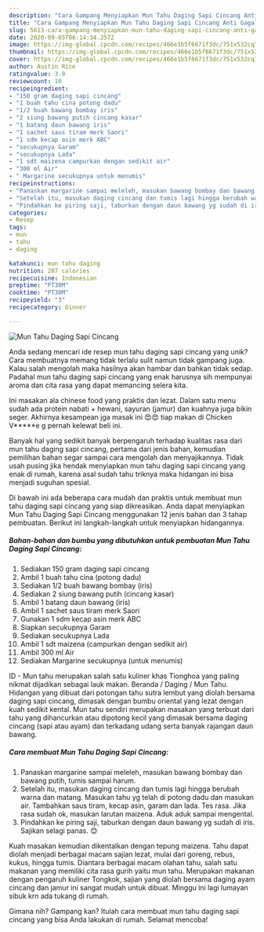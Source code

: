 ```yaml
---
description: "Cara Gampang Menyiapkan Mun Tahu Daging Sapi Cincang Anti Gagal"
title: "Cara Gampang Menyiapkan Mun Tahu Daging Sapi Cincang Anti Gagal"
slug: 5613-cara-gampang-menyiapkan-mun-tahu-daging-sapi-cincang-anti-gagal
date: 2020-09-05T06:14:34.257Z
image: https://img-global.cpcdn.com/recipes/466e1b5f6671f3dc/751x532cq70/mun-tahu-daging-sapi-cincang-foto-resep-utama.jpg
thumbnail: https://img-global.cpcdn.com/recipes/466e1b5f6671f3dc/751x532cq70/mun-tahu-daging-sapi-cincang-foto-resep-utama.jpg
cover: https://img-global.cpcdn.com/recipes/466e1b5f6671f3dc/751x532cq70/mun-tahu-daging-sapi-cincang-foto-resep-utama.jpg
author: Austin Rice
ratingvalue: 3.9
reviewcount: 10
recipeingredient:
- "150 gram daging sapi cincang"
- "1 buah tahu cina potong dadu"
- "1/2 buah bawang bombay iris"
- "2 siung bawang putih cincang kasar"
- "1 batang daun bawang iris"
- "1 sachet saus tiram merk Saori"
- "1 sdm kecap asin merk ABC"
- "secukupnya Garam"
- "secukupnya Lada"
- "1 sdt maizena campurkan dengan sedikit air"
- "300 ml Air"
- " Margarine secukupnya untuk menumis"
recipeinstructions:
- "Panaskan margarine sampai meleleh, masukan bawang bombay dan bawang putih, tumis sampai harum."
- "Setelah itu, masukan daging cincang dan tumis lagi hingga berubah warna dan matang. Masukan tahu yg telah di potong dadu dan masukan air. Tambahkan saus tiram, kecap asin, garam dan lada. Tes rasa. Jika rasa sudah ok, masukan larutan maizena. Aduk aduk sampai mengental."
- "Pindahkan ke piring saji, taburkan dengan daun bawang yg sudah di iris. Sajikan selagi panas. 😊"
categories:
- Resep
tags:
- mun
- tahu
- daging

katakunci: mun tahu daging 
nutrition: 207 calories
recipecuisine: Indonesian
preptime: "PT30M"
cooktime: "PT30M"
recipeyield: "3"
recipecategory: Dinner

---
```



![Mun Tahu Daging Sapi Cincang](https://img-global.cpcdn.com/recipes/466e1b5f6671f3dc/751x532cq70/mun-tahu-daging-sapi-cincang-foto-resep-utama.jpg)

Anda sedang mencari ide resep mun tahu daging sapi cincang yang unik? Cara membuatnya memang tidak terlalu sulit namun tidak gampang juga. Kalau salah mengolah maka hasilnya akan hambar dan bahkan tidak sedap. Padahal mun tahu daging sapi cincang yang enak harusnya sih mempunyai aroma dan cita rasa yang dapat memancing selera kita.

Ini masakan ala chinese food yang praktis dan lezat. Dalam satu menu sudah ada protein nabati + hewani, sayuran (jamur) dan kuahnya juga bikin seger. Akhirnya kesampean jga masak ini 😍😍 tiap makan di Chicken V*****e g pernah kelewat beli ini.

Banyak hal yang sedikit banyak berpengaruh terhadap kualitas rasa dari mun tahu daging sapi cincang, pertama dari jenis bahan, kemudian pemilihan bahan segar sampai cara mengolah dan menyajikannya. Tidak usah pusing jika hendak menyiapkan mun tahu daging sapi cincang yang enak di rumah, karena asal sudah tahu triknya maka hidangan ini bisa menjadi suguhan spesial.


Di bawah ini ada beberapa cara mudah dan praktis untuk membuat mun tahu daging sapi cincang yang siap dikreasikan. Anda dapat menyiapkan Mun Tahu Daging Sapi Cincang menggunakan 12 jenis bahan dan 3 tahap pembuatan. Berikut ini langkah-langkah untuk menyiapkan hidangannya.

<!--inarticleads1-->

##### Bahan-bahan dan bumbu yang dibutuhkan untuk pembuatan Mun Tahu Daging Sapi Cincang:

1. Sediakan 150 gram daging sapi cincang
1. Ambil 1 buah tahu cina (potong dadu)
1. Sediakan 1/2 buah bawang bombay (iris)
1. Sediakan 2 siung bawang putih (cincang kasar)
1. Ambil 1 batang daun bawang (iris)
1. Ambil 1 sachet saus tiram merk Saori
1. Gunakan 1 sdm kecap asin merk ABC
1. Siapkan secukupnya Garam
1. Sediakan secukupnya Lada
1. Ambil 1 sdt maizena (campurkan dengan sedikit air)
1. Ambil 300 ml Air
1. Sediakan  Margarine secukupnya (untuk menumis)


ID - Mun tahu merupakan salah satu kuliner khas Tionghoa yang paling nikmat dijadikan sebagai lauk makan. Beranda / Daging / Mun Tahu. Hidangan yang dibuat dari potongan tahu sutra lembut yang diolah bersama daging sapi cincang, dimasak dengan bumbu oriental yang lezat dengan kuah sedikit kental. Mun tahu sendiri merupakan masakan yang terbuat dari tahu yang dihancurkan atau dipotong kecil yang dimasak bersama daging cincang (sapi atau ayam) dan terkadang udang serta banyak rajangan daun bawang. 

<!--inarticleads2-->

##### Cara membuat Mun Tahu Daging Sapi Cincang:

1. Panaskan margarine sampai meleleh, masukan bawang bombay dan bawang putih, tumis sampai harum.
1. Setelah itu, masukan daging cincang dan tumis lagi hingga berubah warna dan matang. Masukan tahu yg telah di potong dadu dan masukan air. Tambahkan saus tiram, kecap asin, garam dan lada. Tes rasa. Jika rasa sudah ok, masukan larutan maizena. Aduk aduk sampai mengental.
1. Pindahkan ke piring saji, taburkan dengan daun bawang yg sudah di iris. Sajikan selagi panas. 😊


Kuah masakan kemudian dikentalkan dengan tepung maizena. Tahu dapat diolah menjadi berbagai macam sajian lezat, mulai dari goreng, rebus, kukus, hingga tumis. Diantara berbagai macam olahan tahu, salah satu makanan yang memiliki cita rasa gurih yaitu mun tahu. Merupakan makanan dengan pengaruh kuliner Tongkok, sajian yang diolah bersama daging ayam cincang dan jamur ini sangat mudah untuk dibuat. Minggu ini lagi lumayan sibuk krn ada tukang di rumah. 

Gimana nih? Gampang kan? Itulah cara membuat mun tahu daging sapi cincang yang bisa Anda lakukan di rumah. Selamat mencoba!
